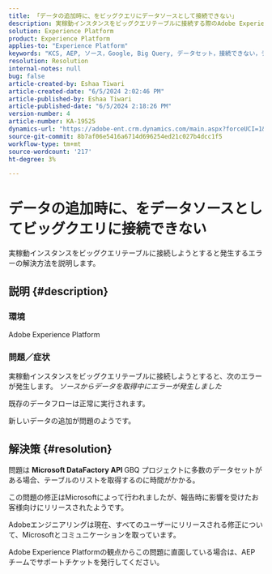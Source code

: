 ```yaml
---
title: 「データの追加時に、をビッグクエリにデータソースとして接続できない」
description: 実稼動インスタンスをビッグクエリテーブルに接続する際のAdobe Experience Platformの問題を修正する方法を説明します。
solution: Experience Platform
product: Experience Platform
applies-to: "Experience Platform"
keywords: "KCS, AEP, ソース，Google, Big Query, データセット，接続できない，データソース，データの追加，Adobe Experience Platform, FAQ"
resolution: Resolution
internal-notes: null
bug: false
article-created-by: Eshaa Tiwari
article-created-date: "6/5/2024 2:02:46 PM"
article-published-by: Eshaa Tiwari
article-published-date: "6/5/2024 2:18:26 PM"
version-number: 4
article-number: KA-19525
dynamics-url: "https://adobe-ent.crm.dynamics.com/main.aspx?forceUCI=1&pagetype=entityrecord&etn=knowledgearticle&id=61acae42-4423-ef11-840b-6045bd026dc7"
source-git-commit: 8b7af06e5416a6714d696254ed21c027b4dcc1f5
workflow-type: tm+mt
source-wordcount: '217'
ht-degree: 3%

---
```


# データの追加時に、をデータソースとしてビッグクエリに接続できない


実稼動インスタンスをビッグクエリテーブルに接続しようとすると発生するエラーの解決方法を説明します。

## 説明 {#description}


### 環境

Adobe Experience Platform

### <b>問題／症状</b>

実稼動インスタンスをビッグクエリテーブルに接続しようとすると、次のエラーが発生します。<b> </b>*ソースからデータを取得中にエラーが発生しました*

既存のデータフローは正常に実行されます。

新しいデータの追加が問題のようです。


## 解決策 {#resolution}


問題は <b>Microsoft DataFactory API </b>GBQ プロジェクトに多数のデータセットがある場合、テーブルのリストを取得するのに時間がかかる。

この問題の修正はMicrosoftによって行われましたが、報告時に影響を受けたお客様向けにリリースされたようです。

Adobeエンジニアリングは現在、すべてのユーザーにリリースされる修正について、Microsoftとコミュニケーションを取っています。

Adobe Experience Platformの観点からこの問題に直面している場合は、AEP チームでサポートチケットを発行してください。

